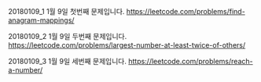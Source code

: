 ﻿20180109_1
1월 9일 첫번째 문제입니다.
https://leetcode.com/problems/find-anagram-mappings/

20180109_2
1월 9일 두번째 문제입니다.
https://leetcode.com/problems/largest-number-at-least-twice-of-others/

20180109_3
1월 9일 세번째 문제입니다.
https://leetcode.com/problems/reach-a-number/
